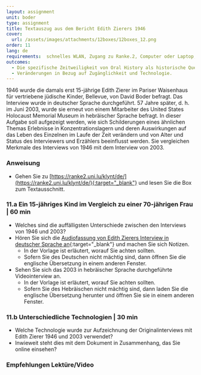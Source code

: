 ```yaml
---
layout: assignment
unit: boder
type: assignment
title: Textauszug aus dem Bericht Edith Zierers 1946
cover:
  url: /assets/images/attachments/12boxes/12boxes_12.png
order: 11
lang: de
requirements:  schnelles WLAN, Zugang zu Ranke.2, Computer oder Laptop, Anwendung auf Computer oder Laptop zum Abspielen von Videos
outcomes:
  - Die spezifische Zeitweiligkeit von Oral History als historische Quelle verstehen.
  - Veränderungen in Bezug auf Zugänglichkeit und Technologie.
---
```


1946 wurde die damals erst 15-jährige Edith Zierer im Pariser Waisenhaus für vertriebene jüdische Kinder, Bellevue, von David Boder befragt. Das Interview wurde in deutscher Sprache durchgeführt. 57 Jahre später, d. h. im Juni 2003, wurde sie erneut von einem Mitarbeiter des United States Holocaust Memorial Museum in hebräischer Sprache befragt.
In dieser Aufgabe soll aufgezeigt werden, wie sich Schilderungen eines ähnlichen Themas  Erlebnisse in Konzentrationslagern und deren Auswirkungen auf das Leben des Einzelnen  im Laufe der Zeit verändern und von Alter und Status des Interviewers und Erzählers beeinflusst werden. Sie vergleichen Merkmale des Interviews von 1946 mit dem Interview von 2003.

<!-- more -->

<!-- briefing-student -->

### Anweisung
<!-- section-contents -->

- Gehen Sie zu [https://ranke2.uni.lu/klynt/de/](https://ranke2.uni.lu/klynt/de/){:target="_blank"} und lesen Sie die Box zum Textausschnitt.

<!-- section -->

### 11.a  Ein 15-jähriges Kind im Vergleich zu einer 70-jährigen Frau | 60 min
<!-- section-contents -->

- Welches sind die auffälligsten Unterschiede zwischen den Interviews von 1946 und 2003?
- Hören Sie sich die [Audiofassung von Edith Zierers Interview in deutscher Sprache an](https://iit.aviaryplatform.com/r/0g3gx44z67){:target="_blank"} und machen Sie sich Notizen.
  - In der Vorlage ist erläutert, worauf Sie achten sollten.
  - Sofern Sie des Deutschen nicht mächtig sind, dann öffnen Sie die englische Übersetzung in einem anderen Fenster.
- Sehen Sie sich das 2003 in hebräischer Sprache durchgeführte Videointerview an.
  - In der Vorlage ist erläutert, worauf Sie achten sollten.
  - Sofern Sie des Hebräischen nicht mächtig sind, dann laden Sie die englische Übersetzung herunter und öffnen Sie sie in einem anderen Fenster.

<!-- section -->

### 11.b  Unterschiedliche Technologien | 30 min
<!-- section-contents -->

- Welche Technologie wurde zur Aufzeichnung der Originalinterviews mit Edith Zierer 1946 und 2003 verwendet?
- Inwieweit steht dies mit dem Dokument in Zusammenhang, das Sie online einsehen?

<!-- section -->

### Empfehlungen Lektüre/Video
<!-- section-contents -->



<!-- briefing-teacher -->
